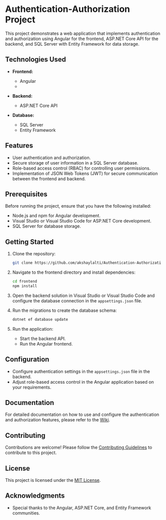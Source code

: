 # Authentication-Authorization Project

This project demonstrates a web application that implements authentication and authorization using Angular for the frontend, ASP.NET Core API for the backend, and SQL Server with Entity Framework for data storage.

## Technologies Used

- **Frontend:**
  - Angular
  - 
- **Backend:**
  - ASP.NET Core API

- **Database:**
  - SQL Server
  - Entity Framework

## Features

- User authentication and authorization.
- Secure storage of user information in a SQL Server database.
- Role-based access control (RBAC) for controlling user permissions.
- Implementation of JSON Web Tokens (JWT) for secure communication between the frontend and backend.

## Prerequisites

Before running the project, ensure that you have the following installed:

- Node.js and npm for Angular development.
- Visual Studio or Visual Studio Code for ASP.NET Core development.
- SQL Server for database storage.

## Getting Started

1. Clone the repository:

    ```bash
    git clone https://github.com/akshaylalti/Authentication-Authorization-Project.git
    ```

2. Navigate to the frontend directory and install dependencies:

    ```bash
    cd frontend
    npm install
    ```

3. Open the backend solution in Visual Studio or Visual Studio Code and configure the database connection in the `appsettings.json` file.

4. Run the migrations to create the database schema:

    ```bash
    dotnet ef database update
    ```

5. Run the application:

    - Start the backend API.
    - Run the Angular frontend.

## Configuration

- Configure authentication settings in the `appsettings.json` file in the backend.
- Adjust role-based access control in the Angular application based on your requirements.

## Documentation

For detailed documentation on how to use and configure the authentication and authorization features, please refer to the [Wiki](../../wiki).

## Contributing

Contributions are welcome! Please follow the [Contributing Guidelines](CONTRIBUTING.md) to contribute to this project.

## License

This project is licensed under the [MIT License](LICENSE).

## Acknowledgments

- Special thanks to the Angular, ASP.NET Core, and Entity Framework communities.

